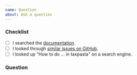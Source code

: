 ```yaml
---
name: Question
about: Ask a question
---
```


### Checklist

<!-- To help keep this issue tracker clean and focused, please make sure that you have
 tried *all* of the following resources before submitting your question. -->

- [ ] I searched the [documentation](https://taxpasta.readthedocs.io).
- [ ] I looked through [similar issues on GitHub](https://github.com/taxprofiler/taxpasta/issues).
- [ ] I looked up "How to do ... in taxpasta" on a search engine.

### Question

<!-- Please ask your question here. -->
